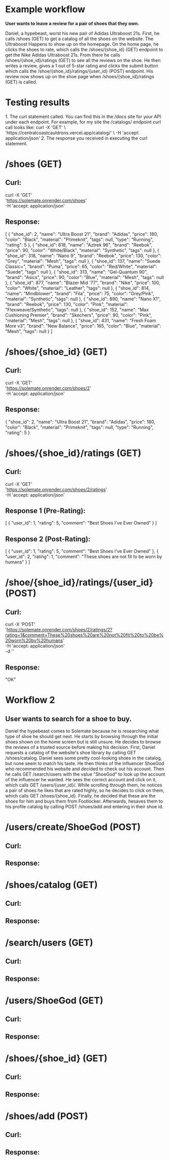 # Example workflow
<copy and paste the workflow you had described in the
early group project assignment that you will first implement>
**User wants to leave a review for a pair of shoes that they own.**

Daniel, a hypebeast, worst his new pair of Adidas Ultraboost 21s. First, he calls /shoes (GET) to get a catalog of all the shoes on the website. The Ultraboost Happens to show up on the homepage. On the home page, he clicks the shoes to rate, which calls the /shoes/{shoe_id} (GET) endpoint to get the Nike Adidas Ultraboost 21s. From there he calls /shoes/{shoe_id}/ratings (GET) to see all the reviews on the shoe. He then writes a review, gives a 1 out of 5-star rating and clicks the submit button which calls the /shoe/{shoe_id}/ratings/{user_id} (POST) endpoint. His review now shows up on the shoe page when /shoes/{shoe_id}/ratings (GET) is called.

# Testing results
<Repeated for each step of the workflow>
1. The curl statement called. You can find this in the /docs site for your 
API under each endpoint. For example, for my site the /catalogs/ endpoint 
curl call looks like:
curl -X 'GET' \
  'https://centralcoastcauldrons.vercel.app/catalog/' \
  -H 'accept: application/json'
2. The response you received in executing the curl statement.


# /shoes (GET)

## Curl:
curl -X 'GET' \
  'https://solemate.onrender.com/shoes' \
  -H 'accept: application/json'

## Response:
[
 {
  "shoe_id": 2,
  "name": "Ultra Boost 21",
  "brand": "Adidas",
  "price": 180,
  "color": "Black",
  "material": "Primeknit",
  "tags": null,
  "type": "Running",
  "rating": 5
},
  {
    "shoe_id": 618,
    "name": "Aztrek 96",
    "brand": "Reebok",
    "price": 90,
    "color": "White/Black",
    "material": "Synthetic",
    "tags": null
  },
  {
    "shoe_id": 318,
    "name": "Nano 9",
    "brand": "Reebok",
    "price": 130,
    "color": "Grey",
    "material": "Mesh",
    "tags": null
  },
  {
    "shoe_id": 137,
    "name": "Suede Classic+",
    "brand": "Puma",
    "price": 65,
    "color": "Red/White",
    "material": "Suede",
    "tags": null
  },
  {
    "shoe_id": 313,
    "name": "Gel-Quantum 90",
    "brand": "Asics",
    "price": 90,
    "color": "Blue",
    "material": "Mesh",
    "tags": null
  },
  {
    "shoe_id": 877,
    "name": "Blazer Mid '77",
    "brand": "Nike",
    "price": 100,
    "color": "White",
    "material": "Leather",
    "tags": null
  },
  {
    "shoe_id": 814,
    "name": "Mindblower",
    "brand": "Fila",
    "price": 75,
    "color": "Grey/Pink",
    "material": "Synthetic",
    "tags": null
  },
  {
    "shoe_id": 890,
    "name": "Nano X1",
    "brand": "Reebok",
    "price": 130,
    "color": "Pink",
    "material": "Flexweave/Synthetic",
    "tags": null
  },
  {
    "shoe_id": 152,
    "name": "Max Cushioning Premier",
    "brand": "Skechers",
    "price": 90,
    "color": "Pink",
    "material": "Mesh",
    "tags": null
  },
  {
    "shoe_id": 431,
    "name": "Fresh Foam More v3",
    "brand": "New Balance",
    "price": 165,
    "color": "Blue",
    "material": "Mesh",
    "tags": null
  }
]



# /shoes/{shoe_id} (GET)

## Curl:
curl -X 'GET' \
  'https://solemate.onrender.com/shoes/2' \
  -H 'accept: application/json'

## Response:
{
  "shoe_id": 2,
  "name": "Ultra Boost 21",
  "brand": "Adidas",
  "price": 180,
  "color": "Black",
  "material": "Primeknit",
  "tags": null,
  "type": "Running",
  "rating": 5
}


# /shoes/{shoe_id}/ratings (GET)

## Curl:
curl -X 'GET' \
  'https://solemate.onrender.com/shoes/2/ratings' \
  -H 'accept: application/json'

## Response 1 (Pre-Rating):
[
  {
    "user_id": 1,
    "rating": 5,
    "comment": "Best Shoes I've Ever Owned"
  }
]

## Response 2 (Post-Rating):
[
  {
    "user_id": 1,
    "rating": 5,
    "comment": "Best Shoes I've Ever Owned"
  },
  {
    "user_id": 2,
    "rating": 1,
    "comment": "These shoes are not fit to be worn by humans"
  }
]



# /shoe/{shoe_id}/ratings/{user_id} (POST)

## Curl:
curl -X 'POST' \
  'https://solemate.onrender.com/shoes/2/ratings/2?rating=1&comment=These%20shoes%20are%20not%20fit%20to%20be%20worn%20by%20humans' \
  -H 'accept: application/json' \
  -d ''

## Response:
"OK"


# Workflow 2
## User wants to search for a shoe to buy.

Daniel the hypebeast comes to Solemate because he is researching what type of shoe he should get next. He starts
by browsing through the initial shoes shown on the home screen but is still unsure. He decides to browse the reviews of a trusted source before making his decision. First, Daniel requests a catalog of the website's shoe library by calling GET /shoes/catalog.
Daniel sees some pretty cool-looking shoes in the catalog, but none seem to match his taste. 
He then thinks of the influencer ShoeGod who recommended his website and decided to check out his account.
Then he calls GET /search/users with the value "ShoeGod" to look up the account of the influencer he wanted.
He sees the correct account and click on it, which calls GET /users/{user_id}/.
While scrolling through them, he notices a pair of shoes he likes that are rated highly,
so he decides to click on them, which calls GET /shoes/{shoe_id}.
Finally, he decided that these are the shoes for him and buys them from Footlocker. Afterwards, hesaves them to his profile catalog by calling POST /shoes/add and entering in their shoe id.

# /users/create/ShoeGod (POST)

## Curl:

## Response:

# /shoes/catalog (GET)

## Curl:

## Response:

# /search/users (GET)

## Curl:

## Response:

# /users/ShoeGod (GET)

## Curl:

## Response:

# /shoes/{shoe_id} (GET)

## Curl:

## Response:

# /shoes/add (POST)

## Curl:

## Response:
